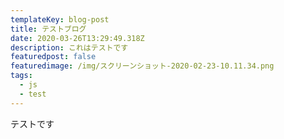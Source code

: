 ```yaml
---
templateKey: blog-post
title: テストブログ
date: 2020-03-26T13:29:49.318Z
description: これはテストです
featuredpost: false
featuredimage: /img/スクリーンショット-2020-02-23-10.11.34.png
tags:
  - js
  - test
---
```

テストです